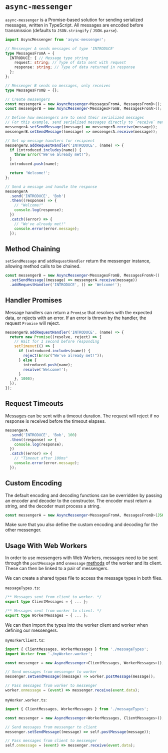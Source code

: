# `async-messenger`

`async-messenger` is a Promise-based solution for sending serialized messages, written in
TypeScript.
All messages are encoded before transmission (defaults to `JSON.stringify` / `JSON.parse`).

```ts
import AsyncMessenger from 'async-messenger';

// Messenger A sends messages of type 'INTRODUCE'
type MessagesFromA = {
  INTRODUCE: { // Message type string
    request: string; // Type of data sent with request
    response: string; // Type of data returned in response
  };
};

// Messenger B sends no messages, only receives
type MessagesFromB = {};

// Create messengers
const messengerA = new AsyncMessenger<MessagesFromA, MessagesFromB>();
const messengerB = new AsyncMessenger<MessagesFromB, MessagesFromA>();

// Define how messengers are to send their serialized messages
// For this example, send serialized messages directly to `receive` method of other messenger
messengerA.setSendMessage((message) => messengerB.receive(message));
messengerB.setSendMessage((message) => messengerA.receive(message));

// Set up message handlers for recipient
messengerB.addRequestHandler('INTRODUCE', (name) => {
  if (introduced.includes(name)) {
    throw Error("We've already met!");
  }
  introduced.push(name);

  return 'Welcome!';
};

// Send a message and handle the response
messengerA
  .send('INTRODUCE', 'Bob')
  .then((response) => {
    // "Welcome!"
    console.log(response);
  })
  .catch((error) => {
    // "We've already met!"
    console.error(error.message);
  });
```

## Method Chaining

`setSendMessage` and `addRequestHandler` return the messenger instance, allowing method calls to be
chained.

```ts
const messengerB = new AsyncMessenger<MessagesFromB, MessagesFromA>()
  .setSendMessage((message) => messengerA.receive(message))
  .addRequestHandler('INTRODUCE', () => 'Welcome!');
```

## Handler Promises

Message handlers can return a `Promise` that resolves with the expected data, or rejects with an
error.
If an error is thrown by the handler, the request `Promise` will reject.

```ts
messengerB.addRequestHandler('INTRODUCE', (name) => {
  return new Promise((resolve, reject) => {
    // Wait for 1 second before responding
    setTimeout(() => {
      if (introduced.includes(name)) {
        reject(Error("We've already met!"));
      } else {
        introduced.push(name);
        resolve('Welcome!');
      }
    }, 1000);
  });
});
```

## Request Timeouts

Messages can be sent with a timeout duration.
The request will reject if no response is received before the timeout elapses.

```ts
messengerA
  .send('INTRODUCE', 'Bob', 100)
  .then((response) => {
    console.log(response);
  })
  .catch((error) => {
    // "Timeout after 100ms"
    console.error(error.message);
  });
```

## Custom Encoding

The default encoding and decoding functions can be overridden by passing an encoder and decoder to
the constructor.
The encoder must return a string, and the decoder must process a string.

```ts
const messengerA = new AsyncMessenger<MessagesFromA, MessagesFromB>(JSON.stringify, JSON.parse);
```

Make sure that you also define the custom encoding and decoding for the other messenger.

## Usage With Web Workers

In order to use messengers with Web Workers, messages need to be sent through the `postMessage` and
`onmessage` [methods](https://developer.mozilla.org/en-US/docs/Web/API/Worker) of the worker and its
client.
These can then be linked to a pair of messengers.

We can create a shared types file to access the message types in both files.

`messageTypes.ts`:
```ts
/** Messages sent from client to worker. */
export type ClientMessages = { ... };

/** Messages sent from worker to client. */
export type WorkerMessages = { ... };
```

We can then import the types into the worker client and worker when defining our messengers.

`myWorkerClient.ts`:
```ts
import { ClientMessages, WorkerMessages } from './messageTypes';
import Worker from './myWorker.worker';

const messenger = new AsyncMessenger<ClientMessages, WorkerMessages>();

// Send messages from messenger to worker
messenger.setSendMessage((message) => worker.postMessage(message));

// Pass messages from worker to messenger
worker.onmessage = (event) => messenger.receive(event.data);
```

`myWorker.worker.ts`:
```ts
import { ClientMessages, WorkerMessages } from './messageTypes';

const messenger = new AsyncMessenger<WorkerMessages, ClientMessages>();

// Send messages from messenger to client
messenger.setSendMessage((message) => self.postMessage(message));

// Pass messages from client to messenger
self.onmessage = (event) => messenger.receive(event.data);
```
